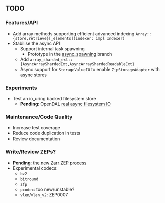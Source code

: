 ## TODO

### Features/API
- Add array methods supporting efficient advanced indexing
    `Array::{store,retrieve}[_elements](indexer: impl Indexer)`
- Stabilise the async API
    - Support internal task spawning
        - Prototype in the [async_spawning](https://github.com/LDeakin/zarrs_tools/tree/async_spawning) branch
    - Add `array_sharded_ext::{AsyncArrayShardedExt,AsyncArrayShardedReadableExt}`
    - Async support for `StorageValueIO` to enable `ZipStorageAdapter` with async stores

### Experiments
- Test an io_uring backed filesystem store
    - **Pending**: OpenDAL [real async filesystem IO](https://github.com/apache/opendal/issues/4520)

### Maintenance/Code Quality
- Increase test coverage
- Reduce code duplication in tests
- Review documentation

### Write/Review ZEPs?
- **Pending**: [the new Zarr ZEP process](https://github.com/zarr-developers/zeps/pull/59)
- Experimental codecs:
    - `bz2`
    - `bitround`
    - `zfp`
    - `pcodec`: too new/unstable?
    - `vlen`/`vlen_v2`: ZEP0007
